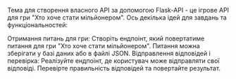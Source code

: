 Тема для створення власного API за допомогою Flask-API - це ігрове API для гри "Хто хоче стати мільйонером". Ось декілька ідей для завдань та функціональностей:

Отримання питань для гри: Створіть ендпоінт, який повертатиме питання для гри "Хто хоче стати мільйонером". Питання можна зберігати у базі даних або в файлі JSON.
Відправлення відповідей і перевірка: Реалізуйте ендпоінт, де користувач може відправляти свої відповіді. Перевірте правильність відповідей та повертайте результат.
